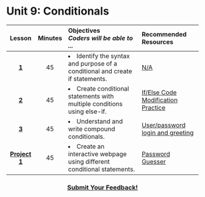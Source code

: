 # Unit 9: Conditionals

|Lesson|Minutes|Objectives <br> *Coders will be able to ...*|Recommended Resources|
|:-------:|:-------:|:-------|:-------|
|[**1**](https://drive.google.com/open?id=1Wud1DOjM18EKBy039ql6ao8dXSfzTJZWWKshquMgV34)|45| <li> Identify the syntax and purpose of a conditional and create if statements. </li>  |[N/A]()|
|[**2**](https://docs.google.com/presentation/d/1On62b0OCWpGmG4eqns10IFIlMgF_eq-Fb8IlCsHp_a0/edit#slide=id.g1b32d429c7_1_0)|45|<li> Create conditional statements with multiple conditions using else-if.</li> |[If/Else Code Modification Practice](https://popcode.org/?gist=a9c3336d96e106394037e522ecc41fa0)|
|[**3**](https://docs.google.com/presentation/d/1StrbgUClEsQuwCgRchT5JMTNYwAH4uTLvD98qHse55k/edit#slide=id.g1e7984eb61_0_150)|45|<li> Understand and write compound conditionals. </li>|[User/password login and greeting](http://jsbin.com/turazo/edit?html,js,output)|
|[**Project 1**]()|45|<li> Create an interactive webpage using different conditional statements.</li>|[Password Guesser](https://docs.google.com/presentation/d/1MsaeSb4gYRNCV_L0Au_ovBnECjpqh4TxsBoYBPswzHw/edit#slide=id.g1b32623398_0_0)|



<h3 align="center"><a href="https://docs.google.com/forms/d/e/1FAIpQLSfx0wkLyw_jSOhWR2yY8GTR8TV2NXYZc40us7aPHnl9bO6WAQ/viewform">Submit Your Feedback!</a></h3>


